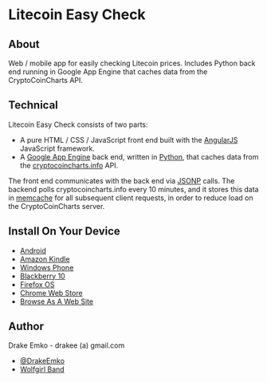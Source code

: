 # Litecoin Easy Check

## About
Web / mobile app for easily checking Litecoin prices. Includes Python back end running in Google App Engine that caches data from the CryptoCoinCharts API.

## Technical
Litecoin Easy Check consists of two parts:
* A pure HTML / CSS / JavaScript front end built with the [AngularJS](http://angularjs.org/) JavaScript framework.
* A [Google App Engine](https://developers.google.com/appengine/) back end, written in [Python](http://www.python.org/), that caches data from the [cryptocoincharts.info](http://www.cryptocoincharts.info/) API.

The front end communicates with the back end via [JSONP](http://en.wikipedia.org/wiki/JSONP) calls. The backend polls cryptocoincharts.info every 10 minutes, and it stores this data in [memcache](https://developers.google.com/appengine/docs/python/memcache/) for all subsequent client requests, in order to reduce load on the CryptoCoinCharts server.

## Install On Your Device
* [Android](https://play.google.com/store/apps/details?id=net.edrake.litecoineasycheck)
* [Amazon Kindle](http://www.amazon.com/Drake-Emko-Litecoin-Easy-Check/dp/B00I2ROD74/ref=sr_1_1?s=mobile-apps&ie=UTF8&qid=1391451534&sr=1-1&keywords=litecoin+easy+check)
* [Windows Phone](http://www.windowsphone.com/en-us/store/app/litecoin-easy-check/8648a008-d8bb-4587-9b99-d36c4b21187c)
* [Blackberry 10](http://appworld.blackberry.com/webstore/content/47218889/)
* [Firefox OS](https://marketplace.firefox.com/app/litecoin-easy-check)
* [Chrome Web Store](https://chrome.google.com/webstore/detail/litecoin-easy-check/eijmjnlmmgmpighmhdmjinnkicpdepcl)
* [Browse As A Web Site](http://d2y538ab9a8vah.cloudfront.net/main.html)

## Author
Drake Emko - drakee (a) gmail.com
* [@DrakeEmko](https://twitter.com/DrakeEmko)
* [Wolfgirl Band](http://wolfgirl.bandcamp.com/)
